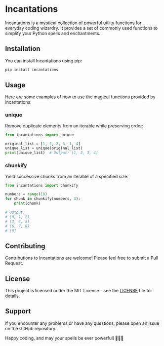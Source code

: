 # Incantations

Incantations is a mystical collection of powerful utility functions for everyday coding wizardry. It provides a set of commonly used functions to simplify your Python spells and enchantments.

## Installation

You can install Incantations using pip:

```bash
pip install incantations
```

## Usage

Here are some examples of how to use the magical functions provided by Incantations:

### unique

Remove duplicate elements from an iterable while preserving order:

```python
from incantations import unique

original_list = [1, 2, 2, 3, 1, 4]
unique_list = unique(original_list)
print(unique_list)  # Output: [1, 2, 3, 4]
```

### chunkify

Yield successive chunks from an iterable of a specified size:

```python
from incantations import chunkify

numbers = range(10)
for chunk in chunkify(numbers, 3):
    print(chunk)

# Output:
# [0, 1, 2]
# [3, 4, 5]
# [6, 7, 8]
# [9]
```

## Contributing

Contributions to Incantations are welcome! Please feel free to submit a Pull Request.

## License

This project is licensed under the MIT License - see the [LICENSE](LICENSE) file for details.

## Support

If you encounter any problems or have any questions, please open an issue on the GitHub repository.

Happy coding, and may your spells be ever powerful! 🧙‍♂️✨
